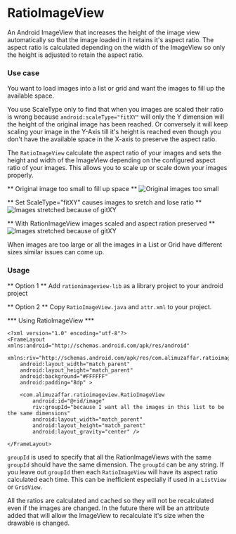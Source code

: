 RatioImageView
==============

An Android ImageView that increases the height of the image view automatically so that the image loaded in it retains it's aspect ratio.
The aspect ratio is calculated depending on the width of the ImageView so only the height is adjusted to retain the aspect ratio.

### Use case

You want to load images into a list or grid and want the images to fill up the available space.

You use ScaleType only to find that when you images are scaled their ratio is wrong because `android:scaleType="fitXY"` will only the Y dimension will the height of the original image has been reached.
Or conversely it will keep scaling your image in the Y-Axis till it's height is reached even though you don't have the available space in the X-axis to preserve the aspect ratio.

The `RatioImageView` calculate the aspect ratio of your images and sets the height and width of the ImageView depending on the configured aspect ratio of your images.
This allows you to scale up or scale down your images properly.

** Original image too small to fill up space **
![Original images too small](https://raw.github.com/atgheb/RatioImageView/master/screenshot01.png)

** Set ScaleType="fitXY" causes images to sretch and lose ratio **
![Images stretched because of gitXY](https://raw.github.com/atgheb/RatioImageView/master/screenshot02.png)

** With RationImageView images scaled and aspect ration preserved **
![Images stretched because of gitXY](https://raw.github.com/atgheb/RatioImageView/master/screenshot03.png)

When images are too large or all the images in a List or Grid have different sizes similar issues can come up.

### Usage

** Option 1 **
Add `rationimageview-lib` as a library project to your android project 

** Option 2 **
Copy `RatioImageView.java` and `attr.xml` to your project.

*** Using RatioImageView ***

	<?xml version="1.0" encoding="utf-8"?>
	<FrameLayout xmlns:android="http://schemas.android.com/apk/res/android"
		xmlns:riv="http://schemas.android.com/apk/res/com.alimuzaffar.ratioimageview.demo"
		android:layout_width="match_parent"
		android:layout_height="match_parent"
		android:background="#FFFFFF"
		android:padding="8dp" >

		<com.alimuzaffar.ratioimageview.RatioImageView
			android:id="@+id/image"
			riv:groupId="because I want all the images in this list to be the same dimensions"
			android:layout_width="match_parent"
			android:layout_height="match_parent"
			android:layout_gravity="center" />

	</FrameLayout>

`groupId` is used to specify that all the RationImageViews with the same `groupId` should have the same dimension.
The `groupId` can be any string. If you leave out `groupId` then each `RatioImageView` will have its aspect ratio calculated each time.
This can be inefficient especially if used in a `ListView` or `GridView`.

All the ratios are calculated and cached so they will not be recalculated even if the images are changed. 
In the future there will be an attribute added that will allow the ImageView to recalculate it's size when the drawable is changed.

